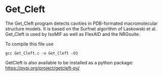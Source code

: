 # Get_Cleft
The Get_Cleft program detects cavities in PDB-formated macromolecular structure models. It is based on the Surfnet algorithm of Laskowski et al. Get_Cleft is used by IsoMIF as well as FlexAID and the NRGsuite.

To compile this file use 
```
gcc Get_Cleft.c -o Get_Cleft -O3
```

GetCleft is also available to be installed as a python package:
https://pypi.org/project/getcleft-py/
